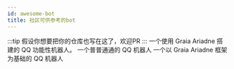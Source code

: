 ```yaml
---
id: awesome-bot
title: 社区可供参考的bot
---
```

:::tip
假设你想要把你的仓库也写在这了，欢迎PR
:::
<GithubRepo user="djkcyl" repo="ABot-Graia">一个使用 Graia Ariadne 搭建的 QQ 功能性机器人。</GithubRepo>
<GithubRepo user="I-love-study" repo="A_Simple_QQ_Bot">一个普普通通的 QQ 机器人</GithubRepo>
<GithubRepo user="Redlnn" repo="redbot">一个以 Graia Ariadne 框架为基础的 QQ 机器人</GithubRepo>
